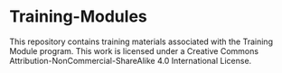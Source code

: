# Training-Modules
This repository contains training materials associated with the Training Module program.
This work is licensed under a Creative Commons Attribution-NonCommercial-ShareAlike 4.0 International License.
